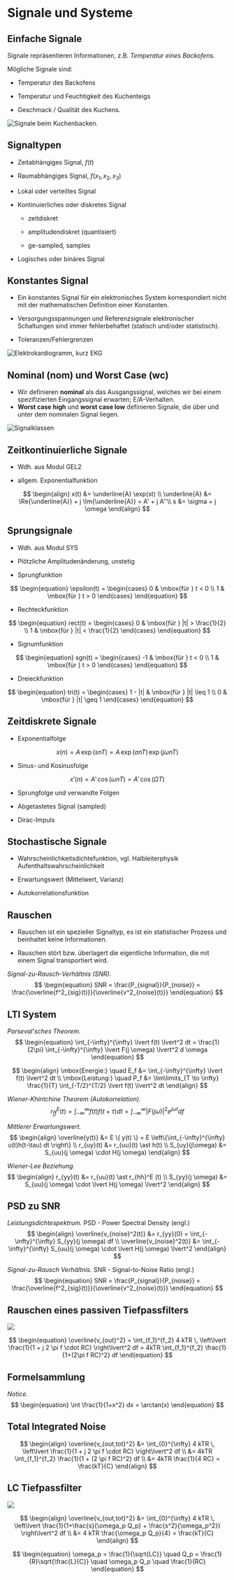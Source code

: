 # Signale und Systeme

## Einfache Signale
Signale repräsentieren Informationen, z.B. *Temperatur eines Backofens.* 

Mögliche Signale sind:

* Temperatur des Backofens

* Temperatur und Feuchtigkeit des Kuchenteigs

* Geschmack / Qualität des Kuchens.


![Signale beim Kuchenbacken.](../images/lec2_backofen.png)


## Signaltypen

* Zeitabhängiges Signal, $f(t)$

* Raumabhängiges Signal, $f(x_1, x_2, x_3)$

* Lokal oder verteiltes Signal

* Kontinuierliches oder diskretes Signal

  * zeitdiskret
  
  * amplitudendiskret (quantisiert)
  
  * ge-sampled, samples

* Logisches oder binäres Signal


## Konstantes Signal

* Ein konstantes Signal für ein elektronisches System korrespondiert nicht mit der mathematischen Definition einer Konstanten.

* Versorgungsspannungen und Referenzsignale elektronischer Schaltungen sind immer fehlerbehaftet (statisch und/oder statistisch).

* Toleranzen/Fehlergrenzen 

![Elektrokardiogramm, kurz  EKG](../images/lec2_ekg.png)


## Nominal (nom) und Worst Case (wc)

* Wir definieren **nominal** als das Ausgangssignal, welches wir bei einem spezifizierten Eingangssignal erwarten; E/A-Verhalten.
* **Worst case high** und **worst case low** definieren Signale, die über und unter dem nominalen Signal liegen.

![Signalklassen](../images/lec2_nominal.png)


## Zeitkontinuierliche Signale

* Wdh. aus Modul GEL2

* allgem. Exponentialfunktion

$$
\begin{align}
x(t) &= \underline{A} \exp(st) \\
\underline{A} &= \Re{\underline{A}} + j \Im{\underline{A}} = A' + j A''\\
s &= \sigma + j \omega
\end{align}
$$


## Sprungsignale

* Wdh. aus Modul SYS

* Plötzliche Amplitudenänderung, unstetig

* Sprungfunktion

$$
\begin{equation}
\epsilon(t) =
\begin{cases}
0 & \mbox{für } t < 0 \\
1 & \mbox{für } t > 0
\end{cases}
\end{equation}
$$

* Rechteckfunktion

$$
\begin{equation}
rect(t) =
\begin{cases}
0 & \mbox{für } |t| > \frac{1}{2} \\
1 & \mbox{für } |t| < \frac{1}{2}
\end{cases}
\end{equation}
$$


* Signumfunktion

$$
\begin{equation}
sgn(t) = 
\begin{cases}
-1 & \mbox{für } t < 0 \\
1 & \mbox{für } t > 0
\end{cases}
\end{equation}
$$

* Dreieckfunktion

$$
\begin{equation}
tri(t) =
\begin{cases}
1 - |t| & \mbox{für } |t| \leq 1 \\
0 & \mbox{für } |t| \geq 1
\end{cases}
\end{equation}
$$


## Zeitdiskrete Signale

* Exponentialfolge

$$
\begin{equation}
x(n) = A \, \exp(snT) = A \, \exp(\sigma n T)  \, \exp(j \omega n T)
\end{equation}
$$

* Sinus- und Kosinusfolge

$$
\begin{equation}
x'(n) = A' \, \cos(\omega n T) = A' \, \cos(\Omega T)
\end{equation}
$$

* Sprungfolge und verwandte Folgen

* Abgetastetes Signal (sampled)

* Dirac-Impuls


## Stochastische Signale

* Wahrscheinlichkeitsdichtefunktion, vgl. Halbleiterphysik Aufenthaltswahrscheinlichkeit

* Erwartungswert (Mittelwert, Varianz) 

* Autokorrelationsfunktion


## Rauschen

* Rauschen ist ein spezieller Signaltyp, es ist ein statistischer Prozess und beinhaltet keine Informationen. 

* Rauschen stört bzw. überlagert die eigentliche Information, die mit einem Signal transportiert wird.

*Signal-zu-Rausch-Verhältnis (SNR).* 
$$
\begin{equation}
SNR = \frac{P_{signal}}{P_{noise}} = \frac{\overline{f^2_{sig}(t)}}{\overline{v^2_{noise}(t)}}
\end{equation}
$$


## LTI System

*Parseval'sches Theorem.* 
$$
\begin{equation}
\int_{-\infty}^{\infty} \lvert f(t) \lvert^2 dt = \frac{1}{2\pi} \int_{-\infty}^{\infty} \lvert F(j \omega) \lvert^2 d \omega
\end{equation}
$$

$$
\begin{align}
\mbox{Energie:} \quad E_f &= \int_{-\infty}^{\infty} \lvert f(t) \lvert^2 dt \\
\mbox{Leistung:} \quad P_f &= \lim\limits_{T \to \infty} \frac{1}{T} \int_{-T/2}^{T/2} \lvert f(t) \lvert^2 dt
\end{align}
$$

*Wiener-Khintchine Theorem (Autokorrelation).* 
$$
\begin{equation}
r_{ff}^E (t) = \int_{-\infty}^{\infty} f(t) f(t+\tau) dt = \int_{-\infty}^{\infty} \lvert F(j\omega) \lvert^2 e^{j \omega t} df
\end{equation}
$$


*Mittlerer Erwartungswert.* 
$$
\begin{align}
\overline{y(t)} &= E \{ y(t) \} = E \left\{\int_{-\infty}^{\infty} u(t)h(t-\tau) dt \right\} \\
r_{uy}(t) &= r_{uu}(t) \ast h(t) \\
S_{uy}(j\omega) &= S_{uu}(j \omega) \cdot H(j \omega)
\end{align}
$$


*Wiener-Lee Beziehung.* 
$$
\begin{align}
r_{yy}(t) &= r_{uu}(t) \ast r_{hh}^E (t) \\
S_{yy}(j \omega) &= S_{uu}(j \omega) \cdot \lvert H(j \omega) \lvert^2
\end{align}
$$


## PSD zu SNR

*Leistungsdichtespektrum.* 
PSD - Power Spectral Density (engl.)
$$
\begin{align}
\overline{v_{noise}^2(t)} &= r_{yy}(0) = \int_{-\infty}^{\infty} S_{yy}(j \omega) df \\
\overline{v_{noise}^2(t)} &=  \int_{-\infty}^{\infty} S_{uu}(j \omega) \cdot \lvert H(j \omega) \lvert^2
\end{align}
$$



*Signal-zu-Rausch Verhältnis.* 
SNR - Signal-to-Noise Ratio (engl.)
$$
\begin{equation}
SNR = \frac{P_{signal}}{P_{noise}} = \frac{\overline{f^2_{sig}(t)}}{\overline{v^2_{noise}(t)}}
\end{equation}
$$



## Rauschen eines passiven Tiefpassfilters

![](../images/lec2s10.png)

$$
\begin{equation}
\overline{v_{out}^2} =
\int_{f_1}^{f_2} 4 kTR \, \left\lvert \frac{1}{1 + j 2 \pi f \cdot RC} \right\lvert^2 df = 
4kTR \int_{f_1}^{f_2} \frac{1}{1+(2\pi f RC)^2} df
\end{equation}
$$


## Formelsammlung

*Notice.* 
$$
\begin{equation}
\int \frac{1}{1+x^2} dx = \arctan(x)
\end{equation}
$$


## Total Integrated Noise

$$
\begin{align}
\overline{v_{out,tot}^2} &= \int_{0}^{\infty} 4 kTR \, 
\left\lvert \frac{1}{1 + j 2 \pi f \cdot RC} \right\lvert^2 df \\
&= 4kTR \int_{f_1}^{f_2} \frac{1}{1 + (2 \pi f RC)^2} df \\
&= 4kTR \frac{1}{4 RC} = \frac{kT}{C}
\end{align}
$$


## LC Tiefpassfilter

![](../images/lec2s11.png)

$$
\begin{align}
\overline{v_{out,tot}^2} &= \int_{0}^{\infty} 4 kTR \, 
\left\lvert \frac{1}{1+\frac{s}{\omega_p Q_p} + 
\frac{s^2}{\omega_p^2}} \right\lvert^2 df \\
&= 4 kTR \frac{\omega_p Q_p}{4} = \frac{kT}{C}
\end{align}
$$

$$
\begin{equation}
\omega_p = \frac{1}{\sqrt{LC}} \quad 
Q_p = \frac{1}{R}\sqrt{\frac{L}{C}} \quad
\omega_p Q_p \quad \frac{1}{RC}
\end{equation}
$$
